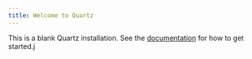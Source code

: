 ```yaml
---
title: Welcome to Quartz
---
```


This is a blank Quartz installation.
See the [documentation](https://quartz.jzhao.xyz) for how to get started.j
